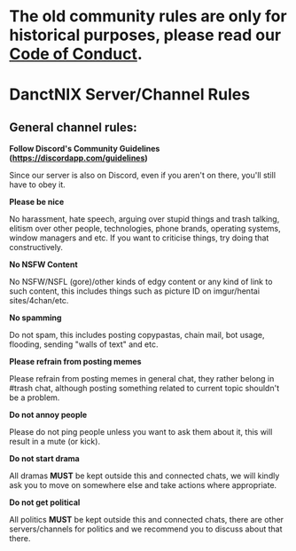 # The old community rules are only for historical purposes, please read our [Code of Conduct](../CODE_OF_CONDUCT.md).

# DanctNIX Server/Channel Rules

## General channel rules:

**Follow Discord's Community Guidelines (https://discordapp.com/guidelines)**

Since our server is also on Discord, even if you aren't on there, you'll still have to obey it.

**Please be nice**

No harassment, hate speech, arguing over stupid things and trash talking, elitism over other people, technologies, phone brands, operating systems, window managers and etc. If you want to criticise things, try doing that constructively.

**No NSFW Content**

No NSFW/NSFL (gore)/other kinds of edgy content or any kind of link to such content, this includes things such as picture ID on imgur/hentai sites/4chan/etc.

**No spamming**

Do not spam, this includes posting copypastas, chain mail, bot usage, flooding, sending "walls of text" and etc.

**Please refrain from posting memes**

Please refrain from posting memes in general chat, they rather belong in #trash chat, although posting something related to current topic shouldn't be a problem.

**Do not annoy people**

Please do not ping people unless you want to ask them about it, this will result in a mute (or kick).

**Do not start drama**

All dramas **MUST** be kept outside this and connected chats, we will kindly ask you to move on somewhere else and take actions where appropriate.

**Do not get political**

All politics **MUST** be kept outside this and connected chats, there are other servers/channels for politics and we recommend you to discuss about that there.
